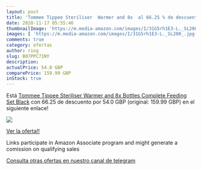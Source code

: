 ```yaml
---
layout: post
title: 'Tommee Tippee Steriliser  Warmer and 8x  al 66.25 % de descuento'
date: 2020-11-17 05:55:46
thumbnailImage: 'https://m.media-amazon.com/images/I/31G5rh1E3-L._SL200_.jpg'
images: [ 'https://m.media-amazon.com/images/I/31G5rh1E3-L._SL200_.jpg' ]
comments: true
category: ofertas
author: ring
slug: B07PPC71NY
description:
actualPrice: 54.0 GBP
comparePrice: 159.99 GBP
inStock: true
---
```


Está [Tommee Tippee Steriliser  Warmer and 8x Bottles Complete Feeding Set  Black](https://www.amazon.co.uk/dp/B07PPC71NY/?tag=tolees0a-21) con 66.25 de descuento por 54.0 GBP (original: 159.99 GBP) en el siguiente enlace!

[![](https://m.media-amazon.com/images/I/31G5rh1E3-L._SL200_.jpg)](https://www.amazon.co.uk/dp/B07PPC71NY/?tag=tolees0a-21)

[Ver la oferta!!](https://www.amazon.co.uk/dp/B07PPC71NY/?tag=tolees0a-21)

Links participate in Amazon Associate program and might generate a comission on qualifying sales

[Consulta otras ofertas en nuestro canal de telegram](https://t.me/s/ofertas25)
